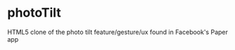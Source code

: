 photoTilt
=========

HTML5 clone of the photo tilt feature/gesture/ux found in Facebook's Paper app
